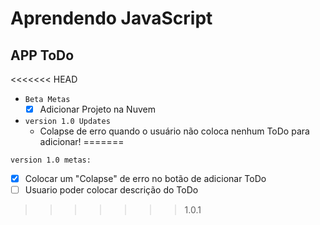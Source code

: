 <h1>Aprendendo JavaScript</h1> 

<h2>APP ToDo</h2>
<<<<<<< HEAD

- `Beta Metas`
    - [x] Adicionar Projeto na Nuvem 

- `version 1.0 Updates`
    - Colapse de erro quando o usuário não coloca nenhum ToDo para adicionar!
=======

`version 1.0 metas:`

- [x] Colocar um "Colapse" de erro no botão de adicionar ToDo
- [ ] Usuario poder colocar descrição do ToDo

>>>>>>> 1.0.1
